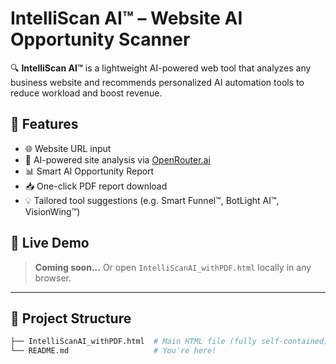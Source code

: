 # IntelliScan AI™ – Website AI Opportunity Scanner

🔍 **IntelliScan AI™** is a lightweight AI-powered web tool that analyzes any business website and recommends personalized AI automation tools to reduce workload and boost revenue.

## 🌟 Features

- 🌐 Website URL input
- 🧠 AI-powered site analysis via [OpenRouter.ai](https://openrouter.ai/)
- 📊 Smart AI Opportunity Report
- 📥 One-click PDF report download
- 💡 Tailored tool suggestions (e.g. Smart Funnel™, BotLight AI™, VisionWing™)

## 🚀 Live Demo

> **Coming soon...** Or open `IntelliScanAI_withPDF.html` locally in any browser.

---

## 📂 Project Structure

```bash
├── IntelliScanAI_withPDF.html  # Main HTML file (fully self-contained)
└── README.md                   # You're here!
